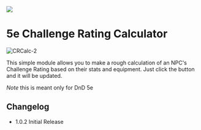 ![](https://img.shields.io/badge/Foundry-v10-informational)
<!--- Downloads @ Latest Badge -->
<!--- replace <user>/<repo> with your username/repository -->
<!--- ![Latest Release Download Count](https://img.shields.io/github/downloads/<user>/<repo>/latest/module.zip) -->

<!--- Forge Bazaar Install % Badge -->
<!--- replace <your-module-name> with the `name` in your manifest -->
<!--- ![Forge Installs](https://img.shields.io/badge/dynamic/json?label=Forge%20Installs&query=package.installs&suffix=%25&url=https%3A%2F%2Fforge-vtt.com%2Fapi%2Fbazaar%2Fpackage%2F<your-module-name>&colorB=4aa94a) -->


# 5e Challenge Rating Calculator
![CRCalc-2](https://github.com/jesshmusic/fvtt-challenge-calculator/assets/7180584/ab0e58fc-05f2-44c8-b0fd-9f21d9901bad)


This simple module allows you to make a rough calculation of an NPC's Challenge Rating based on their stats and equipment. Just click the button and it will be updated.

_Note_ this is meant only for DnD 5e

## Changelog

- 1.0.2 Initial Release
